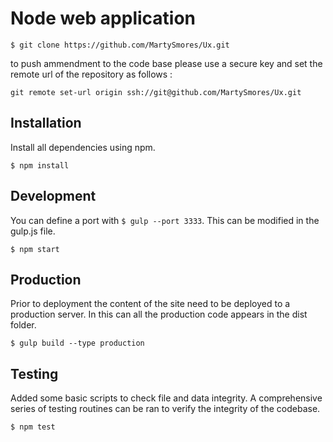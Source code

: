 # Node web application


```
$ git clone https://github.com/MartySmores/Ux.git
```
to push ammendment to the code base please use a secure key and set the remote url of the repository as follows :

```
git remote set-url origin ssh://git@github.com/MartySmores/Ux.git
```

## Installation

Install all dependencies using npm.

```
$ npm install
```
## Development
You can define a port with `$ gulp --port 3333`. This can be modified in the gulp.js file.

```
$ npm start
```


## Production
Prior to deployment the content of the site need to be deployed to a production server. In this can all the production code appears in the dist folder.

```
$ gulp build --type production
```

## Testing
Added some basic scripts to check file and data integrity. A comprehensive series of testing routines can be ran to verify the integrity of the codebase.

```
$ npm test

```
